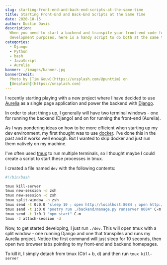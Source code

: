 ```yaml
---
slug: starting-front-end-and-back-end-scripts-at-the-same-time
title: Starting Front-End and Back-End Scripts at the Same Time
date: 2020-10-15
author: Dustin Davis
description:
  When you need to start a backend and transpile your front-end code for
  development purposes, here is a handy script to do both at the same time.
categories:
  - Django
  - Python
  - bash
  - JavaScript
  - Aurelia
banner: ./images/banner.jpg
bannerCredit:
  Photo by [Tim Gouw](https://unsplash.com/@punttim) on
  [Unsplash](https://unsplash.com)
---
```


I recently starting playing with a new project where I have decided to use
[Aurelia](http://aurelia.io/) as a single page application and power the backend
with [Django](https://www.djangoproject.com/).

In order to start things up, I generally will have two terminal windows - one
for running the backend (Django) and on for running the front-end (Aurelia).

As I was pondering ideas on how to be more efficient when starting up my dev
environment, my first thought was to use [docker](https://www.docker.com/). I've
done this in the past and it works well enough. But I wanted to skip docker and
just run them natively on my machine.

I've often used [tmux](https://en.wikipedia.org/wiki/Tmux) to run multiple
terminals, so I thought maybe I could create a script to start these processes
in tmux.

I created a file named `dev` with the following contents:

```bash
#!/bin/bash

tmux kill-server
tmux new-session -d zsh
tmux new-session -d zsh
tmux split-window -h zsh
tmux send -t 0:0.0 'sleep 10 ; open http://localhost:8084 ; open http://localhost:8085 ; exit' C-m
tmux send -t 1:0.0 "poetry run ./backend/manage.py runserver 8084" C-m
tmux send -t 1:0.1 "npm start" C-m
tmux -2 attach-session -d
```

Now, to get started developing, I just run `./dev`. This will open tmux with a
split window - one running Django and one that transpiles and runs my Aurelia
project. Notice the first command will just sleep for 10 seconds, then open two
browser tabs pointing to my front-end and backend homepages.

To kill it, I simply detach from tmux (Ctrl + b, d) and then run
`tmux kill-server`

